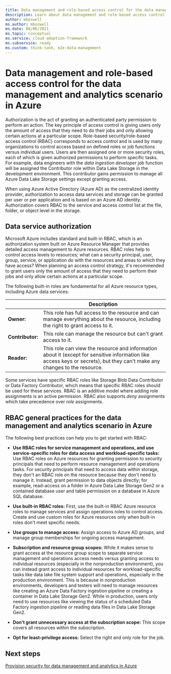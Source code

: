 ```yaml
---
title: Data management and role-based access control for the data management and analytics scenario in Azure
description: Learn about data management and role-based access control for the data management and analytics scenario in Azure.
author: mboswell
ms.author: mboswell
ms.date: 08/06/2021
ms.topic: conceptual
ms.service: cloud-adoption-framework
ms.subservice: ready
ms.custom: think-tank, e2e-data-management
---
```


# Data management and role-based access control for the data management and analytics scenario in Azure

Authorization is the act of granting an authenticated party permission to perform an action. The key principle of access control is giving users only the amount of access that they need to do their jobs and only allowing certain actions at a particular scope. Role-based security/role-based access control (RBAC) corresponds to access control and is used by many organizations to control access based on defined roles or job functions versus individual users. Users are then assigned one or more security roles, each of which is given authorized permissions to perform specific tasks. For example, data engineers with the *data ingestion developer* job function will be assigned the Contributor role within Data Lake Storage in the development environment. This contributor gains permission to manage all Azure Data Lake Storage settings except granting access.

When using Azure Active Directory (Azure AD) as the centralized identity provider, authorization to access data services and storage can be granted per user or per application and is based on an Azure AD identity. Authorization covers RBAC to the service and access control list at the file, folder, or object level in the storage.

## Data service authorization

Microsoft Azure includes standard and built-in RBAC, which is an authorization system built on Azure Resource Manager that provides detailed access management to Azure resources. RBAC roles help to control access levels to resources; what can a security principal, user, group, service, or application do with the resources and areas to which they have access? When planning an access control strategy, it's recommended to grant users only the amount of access that they need to perform their jobs and only allow certain actions at a particular scope.

The following built-in roles are fundamental for all Azure resource types, including Azure data services:

|| Description |
|---|---|
| **Owner:**| This role has full access to the resource and can manage everything about the resource, including the right to grant access to it.|
| **Contributor:**| This role can manage the resource but can't grant access to it. |
| **Reader:**| This role can view the resource and information about it (except for sensitive information like access keys or secrets), but they can't make any changes to the resource.|

Some services have specific RBAC roles like Storage Blob Data Contributor or Data Factory Contributor, which means that specific RBAC roles should be used for these services. RBAC is an additive model where adding role assignments is an active permission. RBAC also supports *deny* assignments which take precedence over *role* assignments.

## RBAC general practices for the data management and analytics scenario in Azure

The following best practices can help you to get started with RBAC:

- **Use RBAC roles for service management and operations, and use service-specific roles for data access and workload-specific tasks:** Use RBAC roles on Azure resources for granting permission to security principals that need to perform resource management and operations tasks. For security principals that need to access data within storage, they don't an RBAC role on the resource because they don't need to manage it. Instead, grant permission to data objects directly; for example, read-access on a folder in Azure Data Lake Storage Gen2 or a contained database user and table permission on a database in Azure SQL database.

- **Use built-in RBAC roles:** First, use the built-in RBAC Azure resource roles to manage services and assign operations roles to control access. Create and use custom roles for Azure resources only when built-in roles don't meet specific needs.

- **Use groups to manage access:** Assign access to Azure AD groups, and manage group memberships for ongoing access management.

- **Subscription and resource group scopes:** While it makes sense to grant access at the resource group scope to separate service management and operations access needs versus granting access to individual resources (especially in the nonproduction environment), you can instead grant access to individual resources for workload-specific tasks like data lake file system support and operations, especially in the production environment. This is because in nonproduction environments, developers and testers will need to manage resources like creating an Azure Data Factory ingestion pipeline or creating a container in Data Lake Storage Gen2. While in production, users only need to use resources like viewing the status of a scheduled Data Factory ingestion pipeline or reading data files in Data Lake Storage Gen2.

- **Don't grant unnecessary access at the subscription scope:** This scope covers all resources within the subscription.

- **Opt for least-privilege access:** Select the right and only role for the job.

## Next steps

[Provision security for data management and analytics in Azure](./security-provisioning.md)
